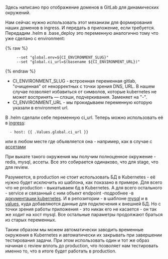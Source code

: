 Здесь написано про отображение доменов в GitLab для динамических окружений.

Нам сейчас нужно использовать этот механизм для формирования наших доменов в ingress. И передать в приложение, если требуется.
Передадим .helm в .base_deploy это переменную аналогично тому что уже сделано с environment:


{% raw %}
```
     --set "global.env=${CI_ENVIRONMENT_SLUG}"
     --set "global.ci_url=$(basename ${CI_ENVIRONMENT_URL})"

```
{% endraw %}

* CI_ENVIRONMENT_SLUG - встроенная переменная gitlab, "очищенная" от некорректных с точки зрения DNS, URL. В нашем случае позволяет избавиться от символов, которые kubernetes не может воспринять — слэши, подчеркивания. Заменяет на "-".
* CI_ENVIRONMENT_URL - мы прокидываем переменную которую указали в environment url.

В .helm сделали себе переменную ci_url. Теперь можно использовать её в [ingress](gitlab-java-springboot-files/05-demo-complete/.helm/templates/90-ingress.yaml:10):

```
  - host: {{ .Values.global.ci_url }}
```

или в любом месте где объявляется она - например, как в случае с [ассетами](gitlab-java-springboot-files/05-demo-complete/.helm/templates/01-cm.yaml:19)

При выкате такого окружения мы получим полноценное окружение - redis, mysql, ассеты. Все это собирается одинаково, что для stage, что для review.

Разумеется, в production не стоит использовать БД в Kubernetes - её нужно будет исключить из шаблона, как показано в примере. Для всего что не production - выкатываем бд в Kubernetes. А для всего остального - service и связанный с ним объект endpoint -подробнее -в [документации kubernetes](https://kubernetes.io/docs/concepts/services-networking/service/). И в репозитории - в шаблоне [mysql](gitlab-java-springboot-files/05-demo-complete/.helm/templates/20-mysql.yaml:54-78) и в [values](gitlab-java-springboot-files/05-demo-complete/.helm/values.yaml:18-21), куда добавляются данные для подключения к внешней БД. Но с точки зрения работы приложения - это никак его не касается - он так же ходит на хост mysql. Все остальные параметры продолжают браться из старых переменных.

Таким образом мы можем автоматически заводить временные окружения в Kubernetes и автоматически их закрывать при завершении тестирования задачи. При этом использовать один и тот же образ начиная с review вплоть до production, что позволяет нам тестировать именно то, что в итоге будет работать в production.
